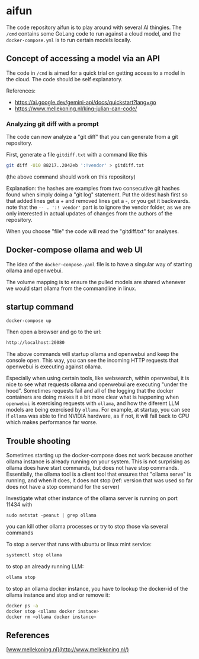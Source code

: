 # aifun

The code repository aifun is to play around with several AI thingies. The `/cmd` contains some GoLang code to run against a cloud model, and the `docker-compose.yml` is to run certain models locally.

## Concept of accessing a model via an API

The code in `/cmd` is aimed for a quick trial on getting access to a model in the cloud. The code should be self explanatory.

References:

- <https://ai.google.dev/gemini-api/docs/quickstart?lang=go>
- <https://www.mellekoning.nl/king-julian-can-code/>

### Analyzing git diff with a prompt

The code can now analyze a "git diff" that you can generate from a git repository.

First, generate a file `gitdiff.txt` with a command like this

```bash
git diff -U10 88217..2042eb ':!vendor' > gitdiff.txt
```

(the above command should work on this repository)

Explanation: the hashes are examples from two consecutive git hashes found when
simply doing a "git log" statement. Put the oldest hash first so that added lines get a + and removed lines get a -, or you get it backwards. note that the `-- . ':! vendor'` part is to ignore the vendor folder, as we are only interested in actual updates of changes from the authors of the repository.

When you choose "file" the code will read the "gitdiff.txt" for analyses.

## Docker-compose ollama and web UI

The idea of the `docker-compose.yaml` file is to have a singular way of starting ollama and openwebui.

The volume mapping is to ensure the pulled models are shared whenever we would start ollama from the commandline in linux.

## startup command

```bash
docker-compose up
```

Then open a browser and go to the url:

```bash
http://localhost:20080
```

The above commands will startup ollama and openwebui and keep the console open. This way, you can see the incoming HTTP requests that openwebui is executing against ollama.

Especially when using certain tools, like websearch, within openwebui, it is nice to see what requests ollama and openwebui are executing "under the hood". Sometimes requests fail and all of the logging that the docker containers are doing makes it a bit more clear what is happening when `openwebui` is exercising requests with `ollama`, and how the diferent LLM models are being exercised by `ollama`. For example, at startup, you can see if `ollama` was able to find NVIDIA hardware, as if not, it will fall back to CPU which makes performance far worse.

## Trouble shooting

Sometimes starting up the docker-compose does not work because another ollama instance is already running on your system. This is not surprising as ollama does have start commands, but does not have stop commands. Essentially, the ollama tool is a client tool that ensures that "ollama serve" is running, and when it does, it does not stop (ref: version that was used so far does not have a stop command for the server)

Investigate what other instance of the ollama server is running on port 11434 with

`sudo netstat -peanut | grep ollama`

you can kill other ollama processes or try to stop those via several commands

To stop a server that runs with ubuntu or linux mint service:

```bash
systemctl stop ollama
```

to stop an already running LLM:

```bash
ollama stop
```

to stop an ollama docker instance, you have to lookup the docker-id of the ollama instance and stop and or remove it:

```bash
docker ps -a
docker stop <ollama docker instace>
docker rm <ollama docker instance>
```

## References

[www.mellekoning.nl](http://www.mellekoning.nl/)
